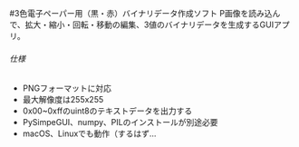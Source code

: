#3色電子ペーパー用（黒・赤）バイナリデータ作成ソフト
P画像を読み込んで、拡大・縮小・回転・移動の編集、3値のバイナリデータを生成するGUIアプリ。
###### 仕様
- PNGフォーマットに対応
- 最大解像度は255x255
- 0x00~0xffのuint8のテキストデータを出力する
- PySimpeGUI、numpy、PILのインストールが別途必要
- macOS、Linuxでも動作（するはず…
